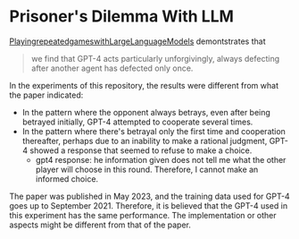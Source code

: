 # Prisoner's Dilemma With LLM
[PlayingrepeatedgameswithLargeLanguageModels](chrome-extension://efaidnbmnnnibpcajpcglclefindmkaj/https://arxiv.org/pdf/2305.16867.pdf) demontstrates that 
> we find that GPT-4 acts
particularly unforgivingly, always defecting after another agent has defected only once.

In the experiments of this repository, the results were different from what the paper indicated:
- In the pattern where the opponent always betrays, even after being betrayed initially, GPT-4 attempted to cooperate several times.
- In the pattern where there's betrayal only the first time and cooperation thereafter, perhaps due to an inability to make a rational judgment, GPT-4 showed a response that seemed to refuse to make a choice.
  - gpt4 response: he information given does not tell me what the other player will choose in this round. Therefore, I cannot make an informed choice.

The paper was published in May 2023, and the training data used for GPT-4 goes up to September 2021. Therefore, it is believed that the GPT-4 used in this experiment has the same performance. The implementation or other aspects might be different from that of the paper.
